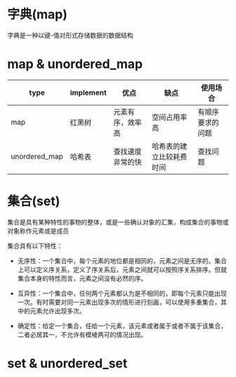 # 字典(map)
字典是一种以键-值对形式存储数据的数据结构

# map  & unordered_map

| type          | implement | 优点             | 缺点                     | 使用场合         |
| ------------- | --------- | ---------------- | ------------------------ | ---------------- |
| map           | 红黑树    | 元素有序，效率高 | 空间占用率高             | 有顺序要求的问题 |
| unordered_map | 哈希表    | 查找速度非常的快 | 哈希表的建立比较耗费时间 | 查找问题         |

# 集合(set)
集合是具有某种特性的事物的整体，或是一些确认对象的汇集，构成集合的事物或对象称作元素或是成员

集合具有以下特性：
- 无序性：一个集合中，每个元素的地位都是相同的，元素之间是无序的。集合上可以定义序关系，定义了序关系后，元素之间就可以按照序关系排序。但就集合本身的特性而言，元素之间没有必然的序。
 
- 互异性：一个集合中，任何两个元素都认为是不相同的，即每个元素只能出现一次。有时需要对同一元素出现多次的情形进行刻画，可以使用多重集合，其中的元素允许出现多次。
  
- 确定性：给定一个集合，任给一个元素，该元素或者属于或者不属于该集合，二者必居其一，不允许有模棱两可的情况出现。
  
# set  & unordered_set